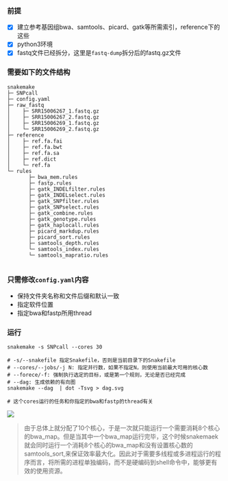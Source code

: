 ### 前提
- [x] 建立参考基因组bwa、samtools、picard、gatk等所需索引，reference下的这些
- [x] python3环境
- [x] fastq文件已经拆分，这里是`fastq-dump`拆分后的fastq.gz文件
### 需要如下的文件结构
```
snakemake
├─ SNPcall
├─ config.yaml
├─ raw_fastq
│    ├─ SRR15006267_1.fastq.gz
│    ├─ SRR15006267_2.fastq.gz
│    ├─ SRR15006269_1.fastq.gz
│    └─ SRR15006269_2.fastq.gz
├─ reference
│    ├─ ref.fa.fai
│    ├─ ref.fa.bwt
│    ├─ ref.fa.sa
│    ├─ ref.dict
│    └─ ref.fa
└─ rules
       ├─ bwa_mem.rules
       ├─ fastp.rules
       ├─ gatk_INDELfilter.rules
       ├─ gatk_INDELselect.rules
       ├─ gatk_SNPfilter.rules
       ├─ gatk_SNPselect.rules
       ├─ gatk_combine.rules
       ├─ gatk_genotype.rules
       ├─ gatk_haplocall.rules
       ├─ picard_markdup.rules
       ├─ picard_sort.rules
       ├─ samtools_depth.rules
       └─ samtools_index.rules
       └─ samtools_mapratio.rules
      
```
### 只需修改`config.yaml`内容
- 保持文件夹名称和文件后缀和默认一致
- 指定软件位置
- 指定bwa和fastp所用thread

### 运行
```
snakemake -s SNPcall --cores 30

# -s/--snakefile 指定Snakefile，否则是当前目录下的Snakefile
# --cores/--jobs/-j N: 指定并行数，如果不指定N，则使用当前最大可用的核心数
# --forece/-f: 强制执行选定的目标，或是第一个规则，无论是否已经完成
# --dag: 生成依赖的有向图
snakemake --dag  | dot -Tsvg > dag.svg

# 这个cores运行的任务和你指定的bwa和fastp的thread有关
```
<img src="https://github.com/Crazzy-Rabbit/Script-in-Bio/assets/111029483/c83c5629-a996-43d2-9d07-baed2dc3845e" wodth="40%">

> 由于总体上就分配了10个核心，于是一次就只能运行一个需要消耗8个核心的bwa_map。但是当其中一个bwa_map运行完毕，这个时候snakemaek就会同时运行一个消耗8个核心的bwa_map和没有设置核心数的samtools_sort,来保证效率最大化。因此对于需要多线程或多进程运行的程序而言，将所需的进程单独编码，而不是硬编码到shell命令中，能够更有效的使用资源。
